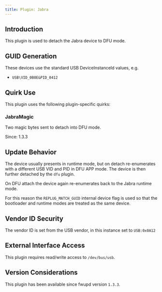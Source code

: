 ```yaml
---
title: Plugin: Jabra
---
```


## Introduction

This plugin is used to detach the Jabra device to DFU mode.

## GUID Generation

These devices use the standard USB DeviceInstanceId values, e.g.

* `USB\VID_0B0E&PID_0412`

## Quirk Use

This plugin uses the following plugin-specific quirks:

### JabraMagic

Two magic bytes sent to detach into DFU mode.

Since: 1.3.3

## Update Behavior

The device usually presents in runtime mode, but on detach re-enumerates with a
different USB VID and PID in DFU APP mode. The device is then further detached
by the `dfu` plugin.

On DFU attach the device again re-enumerates back to the Jabra runtime mode.

For this reason the `REPLUG_MATCH_GUID` internal device flag is used so that
the bootloader and runtime modes are treated as the same device.

## Vendor ID Security

The vendor ID is set from the USB vendor, in this instance set to `USB:0x0A12`

## External Interface Access

This plugin requires read/write access to `/dev/bus/usb`.

## Version Considerations

This plugin has been available since fwupd version `1.3.3`.
